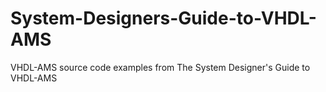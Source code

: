 # System-Designers-Guide-to-VHDL-AMS
VHDL-AMS source code examples from The System Designer's Guide to VHDL-AMS

